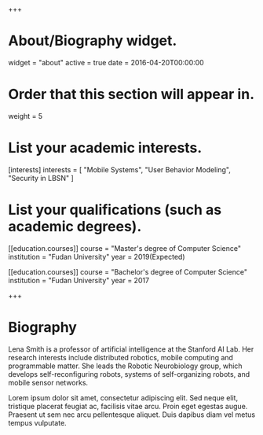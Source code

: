 +++
# About/Biography widget.
widget = "about"
active = true
date = 2016-04-20T00:00:00

# Order that this section will appear in.
weight = 5

# List your academic interests.
[interests]
  interests = [
    "Mobile Systems",
    "User Behavior Modeling",
    "Security in LBSN"
  ]

# List your qualifications (such as academic degrees).
<!-- [[education.courses]]
  course = "PhD in Artificial Intelligence"
  institution = "Stanford University"
  year = 2012 -->

[[education.courses]]
  course = "Master's degree of Computer Science"
  institution = "Fudan University"
  year = 2019(Expected)

[[education.courses]]
  course = "Bachelor's degree of Computer Science"
  institution = "Fudan University"
  year = 2017
 
+++

# Biography

Lena Smith is a professor of artificial intelligence at the Stanford AI Lab. Her research interests include distributed robotics, mobile computing and programmable matter. She leads the Robotic Neurobiology group, which develops self-reconfiguring robots, systems of self-organizing robots, and mobile sensor networks.

Lorem ipsum dolor sit amet, consectetur adipiscing elit. Sed neque elit, tristique placerat feugiat ac, facilisis vitae arcu. Proin eget egestas augue. Praesent ut sem nec arcu pellentesque aliquet. Duis dapibus diam vel metus tempus vulputate. 
